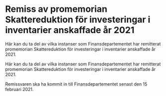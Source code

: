# Remiss av promemorian Skattereduktion för investeringar i inventarier anskaffade år 2021

Här kan du ta del av vilka instanser som Finansdepartementet har remitterat promemorian Skattereduktion för investeringar i inventarier anskaffade år 2021.

Här kan du ta del av vilka instanser som Finansdepartementet har remitterat promemorian Skattereduktion för investeringar i inventarier anskaffade år 2021.

Remissvaren ska ha kommit in till Finansdepartementet senast den 15 februari 2021.
